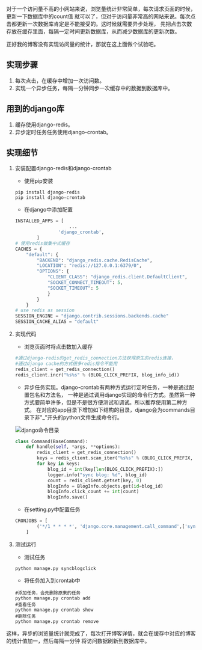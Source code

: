 对于一个访问量不高的小网站来说，浏览量统计非常简单，每次请求页面的时候，更新一下数据库中的count值
就可以了，但对于访问量非常高的网站来说。每次点击都更新一次数据库肯定是不能接受的。这时候就需要异步处理，
先把点击次数存放在缓存里面，每隔一定时间更新数据库，从而减少数据库的更新次数。

正好我的博客没有实现访问量的统计，那就在这上面做个试验吧。

## 实现步骤
1. 每次点击，在缓存中增加一次访问数。
2. 实现一个异步任务，每隔一分钟同步一次缓存中的数据到数据库中。

## 用到的django库
1. 缓存使用django-redis。
2. 异步定时任务任务使用django-crontab。

## 实现细节

1. 安装配置django-redis和django-crontab
    * 使用pip安装
    ```shell
    pip install django-redis
    pip install django-crontab
    ```
    * 在django中添加配置
    ```python
    INSTALLED_APPS = [
                        ...
                    'django_crontab',
            ]
    # 使用redis做集中式缓存
    CACHES = {
        "default": {
            "BACKEND": "django_redis.cache.RedisCache",
            "LOCATION": "redis://127.0.0.1:6379/0",
            "OPTIONS": {
                "CLIENT_CLASS": "django_redis.client.DefaultClient",
                "SOCKET_CONNECT_TIMEOUT": 5,
                "SOCKET_TIMEOUT": 5
                }
            }
        }
    # use redis as session
    SESSION_ENGINE = "django.contrib.sessions.backends.cache"
    SESSION_CACHE_ALIAS = "default"
    ```

2. 实现代码
    * 浏览页面时将点击数加入缓存
    ```python
    #通过django-redis的get_redis_connection方法获得原生的redis连接，
    #通过django cache的方式很多redis指令不能用
    redis_client = get_redis_connection()
    redis_client.incr("%s%s" % (BLOG_CLICK_PREFIX, blog_info_id))
    ```

    * 异步任务实现。django-crontab有两种方式运行定时任务，一种是通过配置包名和方法名，
    一种是通过调用django实现的命令行方式。虽然第一种方式要简单许多，但是不是很方便测试和调试。所以推荐使用第二种方式。
    在对应的app目录下增加如下结构的目录，django会为commands目录下非"_"开头的python文件生成命令行。

    ![django命令目录](http://ofnuv3twy.bkt.clouddn.com/sync_click_count.png)
    ```python
    class Command(BaseCommand):
        def handle(self, *args, **options):
            redis_client = get_redis_connection()
            keys = redis_client.scan_iter("%s%s" % (BLOG_CLICK_PREFIX, '*'))
            for key in keys:
                blog_id = int(key[len(BLOG_CLICK_PREFIX):])
                logger.info("sync blog: %d", blog_id)
                count = redis_client.getset(key, 0)
                blogInfo = BlogInfo.objects.get(id=blog_id)
                blogInfo.click_count += int(count)
                blogInfo.save()
    ```

    * 在setting.py中配置任务
    ```python
    CRONJOBS = [
            ('*/1 * * * *', 'django.core.management.call_command',['syncblogclick'], {}, '>>/var/log/sync_blog_click_count.log'),
        ]
    ```
3. 测试运行
    * 测试任务
    ```shell
    python manage.py syncblogclick
    ```

    * 将任务加入到crontab中
    ```shell
    #添加任务，会先删除原来的任务
    python manage.py crontab add
    #查看任务
    python manage.py crontab show
    #删除任务
    python manage.py crontab remove
    ```

这样，异步的浏览量统计就完成了，每次打开博客详情，就会在缓存中对应的博客的统计值加一，然后每隔一分钟
将访问数据刷新到数据库中。











